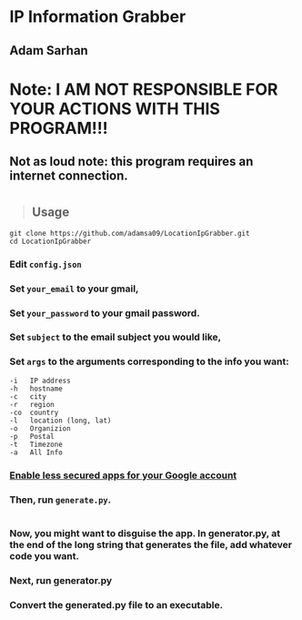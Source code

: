 # IP Information Grabber
## Adam Sarhan

# Note: I AM NOT RESPONSIBLE FOR YOUR ACTIONS WITH THIS PROGRAM!!!
## Not as loud note: this program requires an internet connection.
#
>## Usage
`git clone https://github.com/adamsa09/LocationIpGrabber.git`  
`cd LocationIpGrabber`  

### Edit `config.json`
### Set `your_email` to your gmail,   
### Set `your_password` to your gmail password.
### Set `subject` to the email subject you would like,  
### Set `args` to the arguments corresponding to the info you want:
```
-i   IP address  
-h   hostname  
-c   city  
-r   region  
-co  country  
-l   location (long, lat)  
-o   Organizion  
-p   Postal  
-t   Timezone  
-a   All Info
```

### [Enable less secured apps for your Google account](https://myaccount.google.com/lesssecureapps?pli=1&rapt=AEjHL4M_yzUBbTlqrssoE3FTb1-fJ91s9LkQtfU3gfzS7_kk7m--nFj-KFozf-ptYPMZE5kl4HS0WwThaDpZLsbg1l0VuV6cBQ)
### Then, run `generate.py`.  
#
### Now, you might want to disguise the app. In generator.py, at the end of the long string that generates the file, add whatever code you want. 
### Next, run generator.py
### Convert the generated.py file to an executable.
